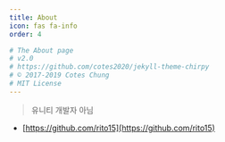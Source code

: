 ```yaml
---
title: About
icon: fas fa-info
order: 4

# The About page
# v2.0
# https://github.com/cotes2020/jekyll-theme-chirpy
# © 2017-2019 Cotes Chung
# MIT License
---
```



> 유니티 개발자 아님

- [https://github.com/rito15](https://github.com/rito15)